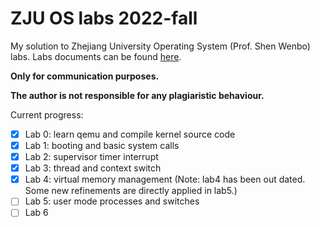 # ZJU OS labs 2022-fall
My solution to Zhejiang University Operating System (Prof. Shen Wenbo) labs. Labs documents can be found [here](https://zju-sec.github.io/os22fall-stu/).

**Only for communication purposes.**

**The author is not responsible for any plagiaristic behaviour.**

Current progress:
- [x] Lab 0: learn qemu and compile kernel source code
- [x] Lab 1: booting and basic system calls
- [x] Lab 2: supervisor timer interrupt
- [x] Lab 3: thread and context switch
- [x] Lab 4: virtual memory management (Note: lab4 has been out dated. Some new refinements are directly applied in lab5.)
- [ ] Lab 5: user mode processes and switches
- [ ] Lab 6
